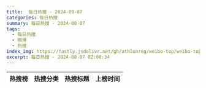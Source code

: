 ```yaml
---
title:  每日热搜 - 2024-08-07
categories: 每日热搜
summary: 每日热搜 - 2024-08-07
tags:
  - 每日热搜
  - 微博
  - 热搜
index_img: https://fastly.jsdelivr.net/gh/athlonreg/weibo-top/weibo-top.jpeg
excerpt: 每日热搜 - 2024-08-07 02:00:34
---
```


| 热搜榜 | 热搜分类 | 热搜标题 | 上榜时间 |
| --- | --- | --- | --- |
